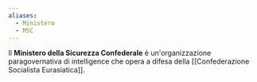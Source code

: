 ```yaml
---
aliases:
  - Ministero
  - MSC
---
```

Il **Ministero della Sicurezza Confederale** è un'organizzazione paragovernativa di intelligence che opera a difesa della [[Confederazione Socialista Eurasiatica]].